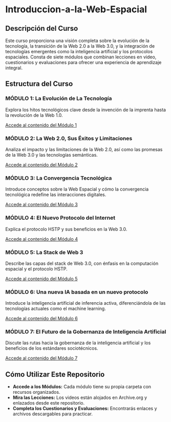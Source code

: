 # Introduccion-a-la-Web-Espacial

## Descripción del Curso
Este curso proporciona una visión completa sobre la evolución de la tecnología, la transición de la Web 2.0 a la Web 3.0, y la integración de tecnologías emergentes como la inteligencia artificial y los protocolos espaciales. Consta de siete módulos que combinan lecciones en video, cuestionarios y evaluaciones para ofrecer una experiencia de aprendizaje integral.

## Estructura del Curso
### MÓDULO 1: La Evolución de La Tecnología
Explora los hitos tecnológicos clave desde la invención de la imprenta hasta la revolución de la Web 1.0.

[Accede al contenido del Módulo 1](https://github.com/SpatialWebAgency/Introduccion-a-la-Web-Espacial/blob/main/Material/Modulo%201/readme.md)

### MÓDULO 2: La Web 2.0, Sus Éxitos y Limitaciones
Analiza el impacto y las limitaciones de la Web 2.0, así como las promesas de la Web 3.0 y las tecnologías semánticas.

[Accede al contenido del Módulo 2](https://github.com/SpatialWebAgency/Introduccion-a-la-Web-Espacial/blob/main/Material/Modulo%202/readme.md)

### MÓDULO 3: La Convergencia Tecnológica
Introduce conceptos sobre la Web Espacial y cómo la convergencia tecnológica redefine las interacciones digitales.

[Accede al contenido del Módulo 3](https://github.com/SpatialWebAgency/Introduccion-a-la-Web-Espacial/blob/main/Material/Modulo%203/readme.md)

### MÓDULO 4: El Nuevo Protocolo del Internet
Explica el protocolo HSTP y sus beneficios en la Web 3.0.

[Accede al contenido del Módulo 4](https://github.com/SpatialWebAgency/Introduccion-a-la-Web-Espacial/blob/main/Material/Modulo%204/readme.md)

### MÓDULO 5: La Stack de Web 3
Describe las capas del stack de Web 3.0, con énfasis en la computación espacial y el protocolo HSTP.

[Accede al contenido del Módulo 5](https://github.com/SpatialWebAgency/Introduccion-a-la-Web-Espacial/blob/main/Material/Modulo%205/readme.md)

### MÓDULO 6: Una nueva IA basada en un nuevo protocolo
Introduce la inteligencia artificial de inferencia activa, diferenciándola de las tecnologías actuales como el machine learning.

[Accede al contenido del Módulo 6](https://github.com/SpatialWebAgency/Introduccion-a-la-Web-Espacial/blob/main/Material/Modulo%206/readme.md)

### MÓDULO 7: El Futuro de la Gobernanza de Inteligencia Artificial
Discute las rutas hacia la gobernanza de la inteligencia artificial y los beneficios de los estándares sociotécnicos.

[Accede al contenido del Módulo 7](https://github.com/SpatialWebAgency/Introduccion-a-la-Web-Espacial/blob/main/Material/Modulo%207/readme.md)

## Cómo Utilizar Este Repositorio
* **Accede a los Módulos:** Cada módulo tiene su propia carpeta con recursos organizados.
* **Mira las Lecciones:** Los videos están alojados en Archive.org y enlazados desde este repositorio.
* **Completa los Cuestionarios y Evaluaciones:** Encontrarás enlaces y archivos descargables para practicar.
